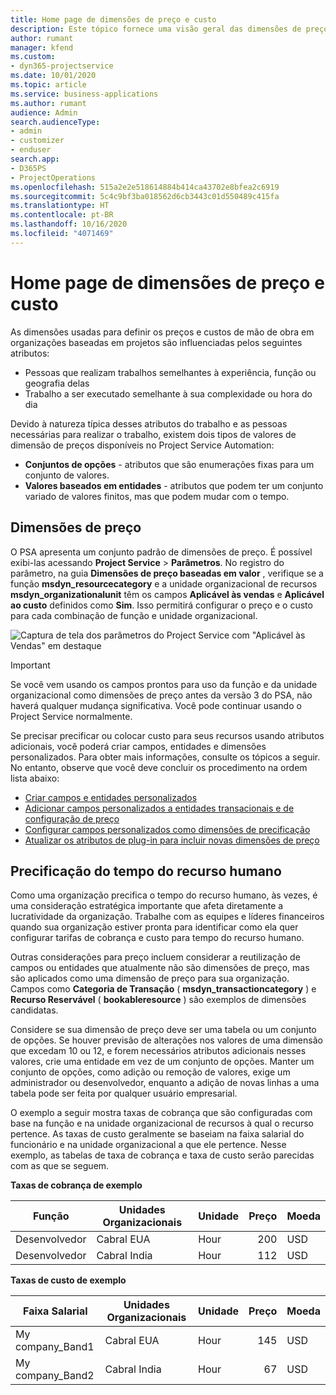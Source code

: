 ```yaml
---
title: Home page de dimensões de preço e custo
description: Este tópico fornece uma visão geral das dimensões de preço.
author: rumant
manager: kfend
ms.custom:
- dyn365-projectservice
ms.date: 10/01/2020
ms.topic: article
ms.service: business-applications
ms.author: rumant
audience: Admin
search.audienceType:
- admin
- customizer
- enduser
search.app:
- D365PS
- ProjectOperations
ms.openlocfilehash: 515a2e2e518614884b414ca43702e8bfea2c6919
ms.sourcegitcommit: 5c4c9bf3ba018562d6cb3443c01d550489c415fa
ms.translationtype: HT
ms.contentlocale: pt-BR
ms.lasthandoff: 10/16/2020
ms.locfileid: "4071469"
---
```

# <a name="pricing-and-costing-dimensions-home-page"></a>Home page de dimensões de preço e custo

As dimensões usadas para definir os preços e custos de mão de obra em organizações baseadas em projetos são influenciadas pelos seguintes atributos:

- Pessoas que realizam trabalhos semelhantes à experiência, função ou geografia delas
- Trabalho a ser executado semelhante à sua complexidade ou hora do dia

Devido à natureza típica desses atributos do trabalho e as pessoas necessárias para realizar o trabalho, existem dois tipos de valores de dimensão de preços disponíveis no Project Service Automation: 

- **Conjuntos de opções** - atributos que são enumerações fixas para um conjunto de valores.
- **Valores baseados em entidades** - atributos que podem ter um conjunto variado de valores finitos, mas que podem mudar com o tempo.

## <a name="pricing-dimensions"></a>Dimensões de preço

O PSA apresenta um conjunto padrão de dimensões de preço. É possível exibi-las acessando **Project Service** > **Parâmetros**. No registro do parâmetro, na guia **Dimensões de preço baseadas em valor** , verifique se a função **msdyn_resourcecategory** e a unidade organizacional de recursos **msdyn_organizationalunit** têm os campos **Aplicável às vendas** e **Aplicável ao custo** definidos como **Sim**. Isso permitirá configurar o preço e o custo para cada combinação de função e unidade organizacional.

![Captura de tela dos parâmetros do Project Service com "Aplicável às Vendas" em destaque](media/PS-OOB-parameters.png)

> [!IMPORTANT]
> Se você vem usando os campos prontos para uso da função e da unidade organizacional como dimensões de preço antes da versão 3 do PSA, não haverá qualquer mudança significativa. Você pode continuar usando o Project Service normalmente. 

Se precisar precificar ou colocar custo para seus recursos usando atributos adicionais, você poderá criar campos, entidades e dimensões personalizados. Para obter mais informações, consulte os tópicos a seguir. No entanto, observe que você deve concluir os procedimento na ordem lista abaixo:

- [Criar campos e entidades personalizados](create-custom-fields-entities.md)
- [Adicionar campos personalizados a entidades transacionais e de configuração de preço](field-references.md)
- [Configurar campos personalizados como dimensões de precificação ](set-up-pricing-dimensions.md)
- [Atualizar os atributos de plug-in para incluir novas dimensões de preço](update-plug-in-attributes.md)

## <a name="pricing-human-resource-time"></a>Precificação do tempo do recurso humano
Como uma organização precifica o tempo do recurso humano, às vezes, é uma consideração estratégica importante que afeta diretamente a lucratividade da organização. Trabalhe com as equipes e líderes financeiros quando sua organização estiver pronta para identificar como ela quer configurar tarifas de cobrança e custo para tempo do recurso humano.

Outras considerações para preço incluem considerar a reutilização de campos ou entidades que atualmente não são dimensões de preço, mas são aplicados como uma dimensão de preço para sua organização. Campos como **Categoria de Transação** ( **msdyn_transactioncategory** ) e **Recurso Reservável** ( **bookableresource** ) são exemplos de dimensões candidatas. 

Considere se sua dimensão de preço deve ser uma tabela ou um conjunto de opções. Se houver previsão de alterações nos valores de uma dimensão que excedam 10 ou 12, e forem necessários atributos adicionais nesses valores, crie uma entidade em vez de um conjunto de opções. Manter um conjunto de opções, como adição ou remoção de valores, exige um administrador ou desenvolvedor, enquanto a adição de novas linhas a uma tabela pode ser feita por qualquer usuário empresarial.

O exemplo a seguir mostra taxas de cobrança que são configuradas com base na função e na unidade organizacional de recursos à qual o recurso pertence. As taxas de custo geralmente se baseiam na faixa salarial do funcionário e na unidade organizacional a que ele pertence. Nesse exemplo, as tabelas de taxa de cobrança e taxa de custo serão parecidas com as que se seguem.

**Taxas de cobrança de exemplo**

| Função        | Unidades Organizacionais    |Unidade      |Preço      |Moeda  |
| ------------|-------------|----------|----------:|----------|
| Desenvolvedor   | Cabral EUA  |Hour | 200|USD     |
| Desenvolvedor   | Cabral India |Hour|   112|USD     |


**Taxas de custo de exemplo**

| Faixa Salarial     | Unidades Organizacionais    |Unidade      |Preço      |Moeda  |
| ----------------|-------------|----------|----------:|----------|
| My company_Band1 | Cabral EUA  |Hour | 145|USD     |
| My company_Band2 | Cabral India |Hour|   67|USD     |
